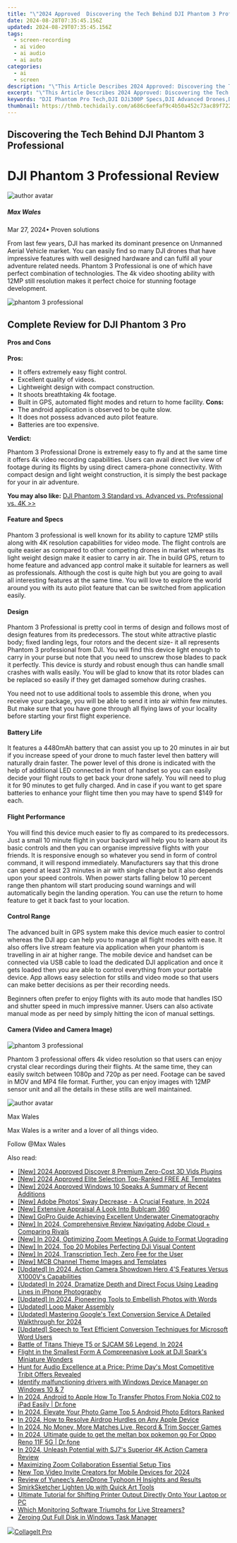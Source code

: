 ```yaml
---
title: "\"2024 Approved  Discovering the Tech Behind DJI Phantom 3 Professional\""
date: 2024-08-28T07:35:45.156Z
updated: 2024-08-29T07:35:45.156Z
tags: 
  - screen-recording
  - ai video
  - ai audio
  - ai auto
categories: 
  - ai
  - screen
description: "\"This Article Describes 2024 Approved: Discovering the Tech Behind DJI Phantom 3 Professional\""
excerpt: "\"This Article Describes 2024 Approved: Discovering the Tech Behind DJI Phantom 3 Professional\""
keywords: "DJI Phantom Pro Tech,DJI DJi300P Specs,DJI Advanced Drones,DJI Camera Quality,DJI Flight Control,DJI Drone Innovation,DJI Mapping Technology"
thumbnail: https://thmb.techidaily.com/a686c6eefaf9c4b50a452c73ac89f7229b66217691cf20f6f81f6b08cd386aeb.jpg
---
```


## Discovering the Tech Behind DJI Phantom 3 Professional

# DJI Phantom 3 Professional Review

![author avatar](https://images.wondershare.com/filmora/article-images/max-wales-author.jpg)

##### Max Wales

 Mar 27, 2024• Proven solutions

 From last few years, DJI has marked its dominant presence on Unmanned Aerial Vehicle market. You can easily find so many DJI drones that have impressive features with well designed hardware and can fulfil all your adventure related needs. Phantom 3 Professional is one of which have perfect combination of technologies. The 4k video shooting ability with 12MP still resolution makes it perfect choice for stunning footage development.

![phantom 3 professional](https://images.wondershare.com/filmora/article-images/dji-phantom-3-professional.jpg)

## Complete Review for DJI Phantom 3 Pro

#### Pros and Cons

**Pros:**

* It offers extremely easy flight control.
* Excellent quality of videos.
* Lightweight design with compact construction.
* It shoots breathtaking 4k footage.
* Built in GPS, automated flight modes and return to home facility.
**Cons:**
* The android application is observed to be quite slow.
* It does not possess advanced auto pilot feature.
* Batteries are too expensive.

 **Verdict:**

 Phantom 3 Professional Drone is extremely easy to fly and at the same time it offers 4k video recording capabilities. Users can avail direct live view of footage during its flights by using direct camera-phone connectivity. With compact design and light weight construction, it is simply the best package for your in air adventure.

**You may also like:** [DJI Phantom 3 Standard vs. Advanced vs. Professional vs. 4K >>](https://tools.techidaily.com/wondershare/filmora/download/)

#### Feature and Specs

 Phantom 3 professional is well known for its ability to capture 12MP stills along with 4K resolution capabilities for video mode. The flight controls are quite easier as compared to other competing drones in market whereas its light weight design make it easier to carry in air. The in build GPS, return to home feature and advanced app control make it suitable for learners as well as professionals. Although the cost is quite high but you are going to avail all interesting features at the same time. You will love to explore the world around you with its auto pilot feature that can be switched from application easily.

#### Design

 Phantom 3 Professional is pretty cool in terms of design and follows most of design features from its predecessors. The stout white attractive plastic body; fixed landing legs, four rotors and the decent size- it all represents Phantom 3 professional from DJI. You will find this device light enough to carry in your purse but note that you need to unscrew those blades to pack it perfectly. This device is sturdy and robust enough thus can handle small crashes with walls easily. You will be glad to know that its rotor blades can be replaced so easily if they get damaged somehow during crashes.

 You need not to use additional tools to assemble this drone, when you receive your package, you will be able to send it into air within few minutes. But make sure that you have gone through all flying laws of your locality before starting your first flight experience.

#### Battery Life

 It features a 4480mAh battery that can assist you up to 20 minutes in air but if you increase speed of your drone to much faster level then battery will naturally drain faster. The power level of this drone is indicated with the help of additional LED connected in front of handset so you can easily decide your flight routs to get back your drone safely. You will need to plug it for 90 minutes to get fully charged. And in case if you want to get spare batteries to enhance your flight time then you may have to spend $149 for each.

#### Flight Performance

 You will find this device much easier to fly as compared to its predecessors. Just a small 10 minute flight in your backyard will help you to learn about its basic controls and then you can organise impressive flights with your friends. It is responsive enough so whatever you send in form of control command, it will respond immediately. Manufacturers say that this drone can spend at least 23 minutes in air with single charge but it also depends upon your speed controls. When power starts falling below 10 percent range then phantom will start producing sound warnings and will automatically begin the landing operation. You can use the return to home feature to get it back fast to your location.

#### Control Range

 The advanced built in GPS system make this device much easier to control whereas the DJI app can help you to manage all flight modes with ease. It also offers live stream feature via application when your phantom is travelling in air at higher range. The mobile device and handset can be connected via USB cable to load the dedicated DJI application and once it gets loaded then you are able to control everything from your portable device. App allows easy selection for stills and video mode so that users can make better decisions as per their recording needs.

 Beginners often prefer to enjoy flights with its auto mode that handles ISO and shutter speed in much impressive manner. Users can also activate manual mode as per need by simply hitting the icon of manual settings.

#### Camera (Video and Camera Image)

![phantom 3 professional](https://images.wondershare.com/filmora/article-images/phantom-3-pro-camera.png)

 Phantom 3 professional offers 4k video resolution so that users can enjoy crystal clear recordings during their flights. At the same time, they can easily switch between 1080p and 720p as per need. Footage can be saved in MOV and MP4 file format. Further, you can enjoy images with 12MP sensor unit and all the details in these stills are well maintained.

![author avatar](https://images.wondershare.com/filmora/article-images/max-wales-author.jpg)

Max Wales

Max Wales is a writer and a lover of all things video.

Follow @Max Wales


<ins class="adsbygoogle"
     style="display:block"
     data-ad-format="autorelaxed"
     data-ad-client="ca-pub-7571918770474297"
     data-ad-slot="1223367746"></ins>



<ins class="adsbygoogle"
     style="display:block"
     data-ad-client="ca-pub-7571918770474297"
     data-ad-slot="8358498916"
     data-ad-format="auto"
     data-full-width-responsive="true"></ins>






<span class="atpl-alsoreadstyle">Also read:</span>
<div><ul>
<li><a href="https://fox-info.techidaily.com/new-2024-approved-discover-8-premium-zero-cost-3d-vids-plugins/"><u>[New] 2024 Approved  Discover 8 Premium Zero-Cost 3D Vids Plugins</u></a></li>
<li><a href="https://fox-info.techidaily.com/new-2024-approved-elite-selection-top-ranked-free-ae-templates/"><u>[New] 2024 Approved  Elite Selection  Top-Ranked FREE AE Templates</u></a></li>
<li><a href="https://fox-info.techidaily.com/new-2024-approved-windows-10-speaks-a-summary-of-recent-additions/"><u>[New] 2024 Approved  Windows 10 Speaks  A Summary of Recent Additions</u></a></li>
<li><a href="https://fox-info.techidaily.com/new-adobe-photos-sway-decrease-a-crucial-feature-in-2024/"><u>[New] Adobe Photos' Sway Decrease - A Crucial Feature, In 2024</u></a></li>
<li><a href="https://fox-info.techidaily.com/new-extensive-appraisal-a-look-into-bublcam-360/"><u>[New] Extensive Appraisal  A Look Into Bublcam 360</u></a></li>
<li><a href="https://fox-info.techidaily.com/new-gopro-guide-achieving-excellent-underwater-cinematography/"><u>[New] GoPro Guide  Achieving Excellent Underwater Cinematography</u></a></li>
<li><a href="https://fox-info.techidaily.com/new-in-2024-comprehensive-review-navigating-adobe-cloud-plus-comparing-rivals/"><u>[New] In 2024, Comprehensive Review  Navigating Adobe Cloud + Comparing Rivals</u></a></li>
<li><a href="https://fox-info.techidaily.com/new-in-2024-optimizing-zoom-meetings-a-guide-to-format-upgrading/"><u>[New] In 2024, Optimizing Zoom Meetings  A Guide to Format Upgrading</u></a></li>
<li><a href="https://fox-info.techidaily.com/new-in-2024-top-20-mobiles-perfecting-dji-visual-content/"><u>[New] In 2024, Top 20 Mobiles Perfecting DJi Visual Content</u></a></li>
<li><a href="https://fox-info.techidaily.com/new-in-2024-transcription-tech-zero-fee-for-the-user/"><u>[New] In 2024, Transcription Tech, Zero Fee for the User</u></a></li>
<li><a href="https://facebook-video-share.techidaily.com/new-mcb-channel-theme-images-and-templates/"><u>[New] MCB Channel Theme Images and Templates</u></a></li>
<li><a href="https://fox-info.techidaily.com/updated-in-2024-action-camera-showdown-hero-4s-features-versus-x1000vs-capabilities/"><u>[Updated] In 2024, Action Camera Showdown  Hero 4'S Features Versus X1000V's Capabilities</u></a></li>
<li><a href="https://fox-info.techidaily.com/updated-in-2024-dramatize-depth-and-direct-focus-using-leading-lines-in-iphone-photography/"><u>[Updated] In 2024, Dramatize Depth and Direct Focus Using Leading Lines in iPhone Photography</u></a></li>
<li><a href="https://fox-info.techidaily.com/updated-in-2024-pioneering-tools-to-embellish-photos-with-words/"><u>[Updated] In 2024, Pioneering Tools to Embellish Photos with Words</u></a></li>
<li><a href="https://fox-info.techidaily.com/updated-loop-maker-assembly/"><u>[Updated] Loop Maker Assembly</u></a></li>
<li><a href="https://fox-info.techidaily.com/updated-mastering-googles-text-conversion-service-a-detailed-walkthrough-for-2024/"><u>[Updated] Mastering Google's Text Conversion Service  A Detailed Walkthrough for 2024</u></a></li>
<li><a href="https://extra-guidance.techidaily.com/updated-speech-to-text-efficient-conversion-techniques-for-microsoft-word-users/"><u>[Updated] Speech to Text  Efficient Conversion Techniques for Microsoft Word Users</u></a></li>
<li><a href="https://extra-tips.techidaily.com/battle-of-titans-thieye-t5-or-sjcam-s6-legend-in-2024/"><u>Battle of Titans  Thieye T5 or SJCAM S6 Legend, In 2024</u></a></li>
<li><a href="https://fox-info.techidaily.com/flight-in-the-smallest-form-a-compreenasive-look-at-dji-sparks-miniature-wonders/"><u>Flight in the Smallest Form  A Compreenasive Look at DJI Spark's Miniature Wonders</u></a></li>
<li><a href="https://buynow-tips.techidaily.com/hunt-for-audio-excellence-at-a-price-prime-days-most-competitive-tribit-offers-revealed/"><u>Hunt for Audio Excellence at a Price: Prime Day's Most Competitive Tribit Offers Revealed</u></a></li>
<li><a href="https://review-topics.techidaily.com/identify-malfunctioning-drivers-with-windows-device-manager-on-windows-10-and-7-by-drivereasy-guide/"><u>Identify malfunctioning drivers with Windows Device Manager on Windows 10 & 7</u></a></li>
<li><a href="https://android-transfer.techidaily.com/in-2024-android-to-apple-how-to-transfer-photos-from-nokia-c02-to-ipad-easily-drfone-by-drfone-transfer-from-android-transfer-from-android/"><u>In 2024, Android to Apple How To Transfer Photos From Nokia C02 to iPad Easily | Dr.fone</u></a></li>
<li><a href="https://fox-info.techidaily.com/in-2024-elevate-your-photo-game-top-5-android-photo-editors-ranked/"><u>In 2024, Elevate Your Photo Game  Top 5 Android Photo Editors Ranked</u></a></li>
<li><a href="https://fox-info.techidaily.com/in-2024-how-to-resolve-airdrop-hurdles-on-any-apple-device/"><u>In 2024, How to Resolve Airdrop Hurdles on Any Apple Device</u></a></li>
<li><a href="https://fox-info.techidaily.com/in-2024-no-money-more-matches-live-record-and-trim-soccer-games/"><u>In 2024, No Money, More Matches  Live, Record & Trim Soccer Games</u></a></li>
<li><a href="https://android-pokemon-go.techidaily.com/in-2024-ultimate-guide-to-get-the-meltan-box-pokemon-go-for-oppo-reno-11f-5g-drfone-by-drfone-virtual-android/"><u>In 2024, Ultimate guide to get the meltan box pokemon go For Oppo Reno 11F 5G | Dr.fone</u></a></li>
<li><a href="https://fox-info.techidaily.com/in-2024-unleash-potential-with-sj7s-superior-4k-action-camera-review/"><u>In 2024, Unleash Potential with SJ7's Superior 4K Action Camera Review</u></a></li>
<li><a href="https://fox-info.techidaily.com/maximizing-zoom-collaboration-essential-setup-tips/"><u>Maximizing Zoom Collaboration  Essential Setup Tips</u></a></li>
<li><a href="https://ai-video-tools.techidaily.com/new-top-video-invite-creators-for-mobile-devices-for-2024/"><u>New Top Video Invite Creators for Mobile Devices for 2024</u></a></li>
<li><a href="https://fox-info.techidaily.com/review-of-yuneecs-aerodrone-typhoon-h-insights-and-results/"><u>Review of Yuneec’s AeroDrone Typhoon H  Insights and Results</u></a></li>
<li><a href="https://fox-info.techidaily.com/smirksketcher-lighten-up-with-quick-art-tools/"><u>SmirkSketcher  Lighten Up with Quick Art Tools</u></a></li>
<li><a href="https://tech-renaissance.techidaily.com/ultimate-tutorial-for-shifting-printer-output-directly-onto-your-laptop-or-pc/"><u>Ultimate Tutorial for Shifting Printer Output Directly Onto Your Laptop or PC</u></a></li>
<li><a href="https://fox-info.techidaily.com/which-monitoring-software-triumphs-for-live-streamers/"><u>Which Monitoring Software Triumphs for Live Streamers?</u></a></li>
<li><a href="https://driver-error.techidaily.com/zeroing-out-full-disk-in-windows-task-manager/"><u>Zeroing Out Full Disk in Windows Task Manager</u></a></li>
</ul></div>

<!-- affiliate ads begin -->
<a href="https://secure.2checkout.com/order/checkout.php?PRODS=4530091&QTY=1&AFFILIATE=108875&CART=1"><img src="https://www.pearlmountainsoft.com/n_img/product/cit_win/banScrn.jpg" border="0">CollageIt Pro</a>
<!-- affiliate ads end -->